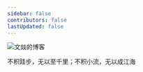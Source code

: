```yaml
---
sidebar: false
contributors: false
lastUpdated: false
---
```


![文燚的博客](https://avatars.githubusercontent.com/u/23024424?v=4)

<p class="motto">不积跬步，无以至千里；不积小流，无以成江海</p>
